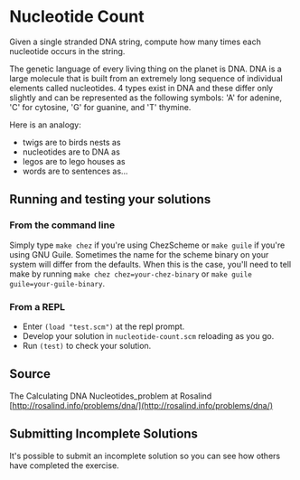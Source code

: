 # Nucleotide Count

Given a single stranded DNA string, compute how many times each nucleotide occurs in the string.

The genetic language of every living thing on the planet is DNA.
DNA is a large molecule that is built from an extremely long sequence of individual elements called nucleotides.
4 types exist in DNA and these differ only slightly and can be represented as the following symbols: 'A' for adenine, 'C' for cytosine, 'G' for guanine, and 'T' thymine.

Here is an analogy:
- twigs are to birds nests as
- nucleotides are to DNA as
- legos are to lego houses as
- words are to sentences as...


## Running and testing your solutions


### From the command line

Simply type `make chez` if you're using ChezScheme or `make guile` if you're using GNU Guile\.
Sometimes the name for the scheme binary on your system will differ from the defaults\.
When this is the case, you'll need to tell make by running `make chez chez=your-chez-binary` or `make guile guile=your-guile-binary`\.

### From a REPL

* Enter `(load "test.scm")` at the repl prompt\.
* Develop your solution in `nucleotide-count.scm` reloading as you go\.
* Run `(test)` to check your solution\.


## Source

The Calculating DNA Nucleotides_problem at Rosalind [http://rosalind.info/problems/dna/](http://rosalind.info/problems/dna/)

## Submitting Incomplete Solutions
It's possible to submit an incomplete solution so you can see how others have completed the exercise.
